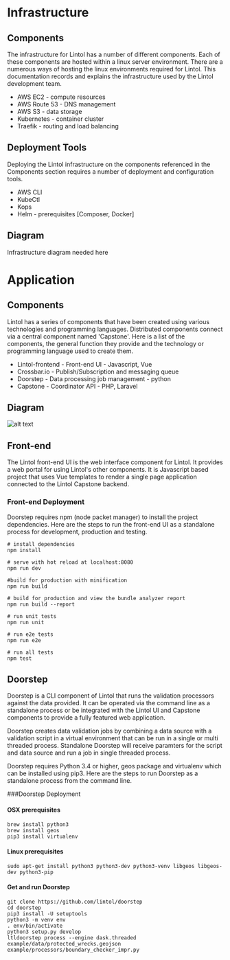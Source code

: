 # Infrastructure

## Components
The infrastructure for Lintol has a number of different components. Each of these components are hosted within a linux server environment. There are a numerous ways of hosting the linux environments required for Lintol. This documentation records and explains the infrastructure used by the Lintol development team.

* AWS EC2 - compute resources
* AWS Route 53 - DNS management
* AWS S3 - data storage
* Kubernetes - container cluster
* Traefik - routing and load balancing


## Deployment Tools
Deploying the Lintol infrastructure on the components referenced in the Components section requires a number of deployment and configuration tools.

* AWS CLI
* KubeCtl
* Kops
* Helm - prerequisites [Composer, Docker]

####

## Diagram
<aside class="notice"> Infrastructure diagram needed here </aside>

# Application

## Components

Lintol has a series of components that have been created using various technologies and programming languages. Distributed components connect via a central component named 'Capstone'. Here is a list of the components, the general function they provide and the technology or programming language used to create them.

* Lintol-frontend - Front-end UI - Javascript, Vue
* Crossbar.io - Publish/Subscription and messaging queue
* Doorstep - Data processing job management - python
* Capstone - Coordinator API - PHP, Laravel

## Diagram
![alt text](dd.png "Data Diagram")


## Front-end

The Lintol front-end UI is the web interface component for Lintol. It provides a web portal for using Lintol's other components. It is Javascript based project that uses Vue templates to render a single page application connected to the Lintol Capstone backend.

### Front-end Deployment
Doorstep requires npm (node packet manager) to install the project dependencies. Here are the steps to run the front-end UI as a standalone process for development, production and testing.

```shell
# install dependencies
npm install

# serve with hot reload at localhost:8080
npm run dev

#build for production with minification
npm run build

# build for production and view the bundle analyzer report
npm run build --report

# run unit tests
npm run unit

# run e2e tests
npm run e2e

# run all tests
npm test
```

## Doorstep

Doorstep is a CLI component of Lintol that runs the validation processors against the data provided. It can be operated via the command line as a standalone process or be integrated with the Lintol UI and Capstone components to provide a fully featured web application.

Doorstep creates data validation jobs by combining a data source with a validation script in a virtual environment that can be run in a single or multi threaded process. Standalone Doorstep will receive paramters for the script and data source and run a job in single threaded process.

Doorstep requires Python 3.4 or higher, geos package and virtualenv which can be installed using pip3. Here are the steps to run Doorstep as a standalone process from the command line.

###Doorstep Deployment

#### OSX prerequisites
```shell
brew install python3
brew install geos
pip3 install virtualenv
```

#### Linux prerequisites
```shell
sudo apt-get install python3 python3-dev python3-venv libgeos libgeos-dev python3-pip
```

#### Get and run Doorstep
```shell
git clone https://github.com/lintol/doorstep
cd doorstep
pip3 install -U setuptools
python3 -m venv env
. env/bin/activate
python3 setup.py develop
ltldoorstep process --engine dask.threaded example/data/protected_wrecks.geojson example/processors/boundary_checker_impr.py
